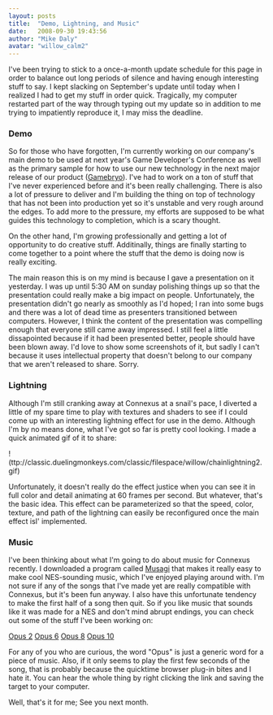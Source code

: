 ```yaml
---
layout: posts
title:  "Demo, Lightning, and Music"
date:   2008-09-30 19:43:56
author: "Mike Daly"
avatar: "willow_calm2"
---
```

I've been trying to stick to a once-a-month update schedule for this page in order to balance out long periods of silence and having enough interesting stuff to say. I kept slacking on September's update until today when I realized I had to get my stuff in order quick. Tragically, my computer restarted part of the way through typing out my update so in addition to me trying to impatiently reproduce it, I may miss the deadline.

### Demo

So for those who have forgotten, I'm currently working on our company's main demo to be used at next year's Game Developer's Conference as well as the primary sample for how to use our new technology in the next major release of our product ([Gamebryo](http://www.emergent.net)). I've had to work on a ton of stuff that I've never experienced before and it's been really challenging. There is also a lot of pressure to deliver and I'm building the thing on top of technology that has not been into production yet so it's unstable and very rough around the edges. To add more to the pressure, my efforts are supposed to be what guides this technology to completion, which is a scary thought.

On the other hand, I'm growing professionally and getting a lot of opportunity to do creative stuff. Additinally, things are finally starting to come together to a point where the stuff that the demo is doing now is really exciting.

The main reason this is on my mind is because I gave a presentation on it yesterday. I was up until 5:30 AM on sunday polishing things up so that the presentation could really make a big impact on people. Unfortunately, the presentation didn't go nearly as smoothly as I'd hoped; I ran into some bugs and there was a lot of dead time as presenters transitioned between computers. However, I think the content of the presentation was compelling enough that everyone still came away impressed. I still feel a little dissapointed because if it had been presented better, people should have been blown away. I'd love to show some screenshots of it, but sadly I can't because it uses intellectual property that doesn't belong to our company that we aren't released to share. Sorry.

### Lightning

Although I'm still cranking away at Connexus at a snail's pace, I diverted a little of my spare time to play with textures and shaders to see if I could come up with an interesting lightning effect for use in the demo. Although I'm by no means done, what I've got so far is pretty cool looking. I made a quick animated gif of it to share:

!(ttp://classic.duelingmonkeys.com/classic/filespace/willow/chainlightning2.gif)

Unfortunately, it doesn't really do the effect justice when you can see it in full color and detail animating at 60 frames per second. But whatever, that's the basic idea. This effect can be parameterized so that the speed, color, texture, and path of the lightning can easily be reconfigured once the main effect isI' implemented.

### Music

I've been thinking about what I'm going to do about music for Connexus recently. I downloaded a program called [Musagi](http://www.cyd.liu.se/~tompe573/hp/project_musagi.html) that makes it really easy to make cool NES-sounding music, which I've enjoyed playing around with. I'm not sure if any of the songs that I've made yet are really compatible with Connexus, but it's been fun anyway. I also have this unfortunate tendency to make the first half of a song then quit. So if you like music that sounds like it was made for a NES and don't mind abrupt endings, you can check out some of the stuff I've been working on:

[Opus 2](http://classic.duelingmonkeys.com/classic/filespace/willow/Opus2.mp3)
 [Opus 6](http://classic.duelingmonkeys.com/classic/filespace/willow/Opus6.mp3)
 [Opus 8](http://classic.duelingmonkeys.com/classic/filespace/willow/Opus8.mp3)
 [Opus 10](http://classic.duelingmonkeys.com/classic/filespace/willow/Opus10.mp3)

For any of you who are curious, the word &quot;Opus&quot; is just a generic word for a piece of music. Also, if it only seems to play the first few seconds of the song, that is probably because the quicktime browser plug-in bites and I hate it. You can hear the whole thing by right clicking the link and saving the target to your computer.

Well, that's it for me; See you next month.
